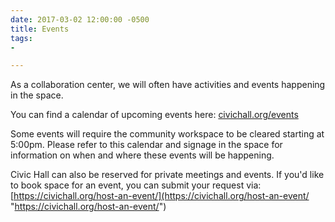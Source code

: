 ```yaml
---
date: 2017-03-02 12:00:00 -0500
title: Events
tags:
- 

---
```

As a collaboration center, we will often have activities and events happening in the space.

You can find a calendar of upcoming events here: [civichall.org/events](https://civichall.org/eventscal/)

Some events will require the community workspace to be cleared starting at 5:00pm. Please refer to this calendar and signage in the space for information on when and where these events will be happening.

Civic Hall can also be reserved for private meetings and events. If you'd like to book space for an event, you can submit your request via: [https://civichall.org/host-an-event/](https://civichall.org/host-an-event/ "https://civichall.org/host-an-event/")